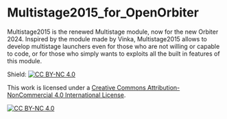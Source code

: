 # Multistage2015_for_OpenOrbiter
Multistage2015 is the renewed Multistage module, now for the new Orbiter 2024. Inspired by the module made by Vinka, Multistage2015 allows to develop multistage launchers even for those who are not willing or capable to code, or for those who simply wants to exploits all the built in features of this module.

Shield: [![CC BY-NC 4.0][cc-by-nc-shield]][cc-by-nc]

This work is licensed under a
[Creative Commons Attribution-NonCommercial 4.0 International License][cc-by-nc].

[![CC BY-NC 4.0][cc-by-nc-image]][cc-by-nc]

[cc-by-nc]: https://creativecommons.org/licenses/by-nc/4.0/
[cc-by-nc-image]: https://licensebuttons.net/l/by-nc/4.0/88x31.png
[cc-by-nc-shield]: https://img.shields.io/badge/License-CC%20BY--NC%204.0-lightgrey.svg
